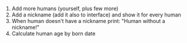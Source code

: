 1. Add more humans (yourself, plus few more)
2. Add a nickname (add it also to interface) and show it for every human
3. When human doesn't have a nickname print: "Human without a nickname!"
4. Calculate human age by born date
